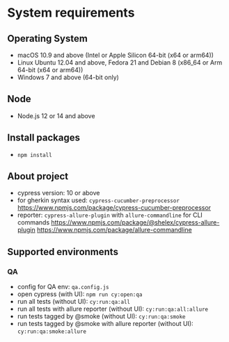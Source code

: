 # System requirements
## Operating System
* macOS 10.9 and above (Intel or Apple Silicon 64-bit (x64 or arm64))
* Linux Ubuntu 12.04 and above, Fedora 21 and Debian 8 (x86_64 or Arm 64-bit (x64 or arm64))
* Windows 7 and above (64-bit only)
## Node
* Node.js 12 or 14 and above
## Install packages
* `npm install`
## About project
* cypress version: 10 or above 
* for gherkin syntax used: `cypress-cucumber-preprocessor` 
  https://www.npmjs.com/package/cypress-cucumber-preprocessor
* reporter: `cypress-allure-plugin` with `allure-commandline` for CLI commands
  https://www.npmjs.com/package/@shelex/cypress-allure-plugin
  https://www.npmjs.com/package/allure-commandline
## Supported environments
### QA 
* config for QA env: `qa.config.js`
* open cypress (with UI): `npm run cy:open:qa`
* run all tests (without UI): `cy:run:qa:all`
* run all tests with allure reporter (without UI): `cy:run:qa:all:allure`
* run tests tagged by @smoke (without UI): `cy:run:qa:smoke`
* run tests tagged by @smoke with allure reporter (without UI): `cy:run:qa:smoke:allure`